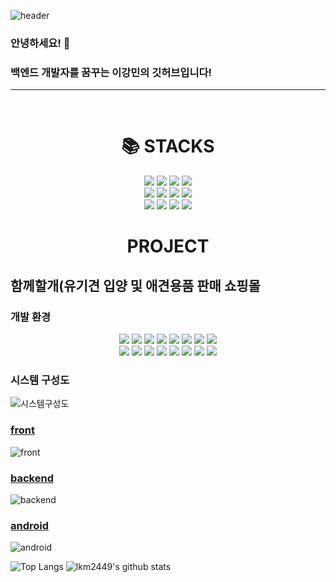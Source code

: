![header](https://capsule-render.vercel.app/api?type=waving&color=auto&height=300&section=header&text=welcome&fontSize=90&animation=fadeIn&fontAlignY=38&desc=lkm2449's%20GitHub%20Profile&descAlignY=51&descAlign=62)

### 안녕하세요! 👋
### 백엔드 개발자를 꿈꾸는 이강민의 깃허브입니다!
<hr/>

<br>
<div align=center><h1>📚 STACKS</h1></div>
<div align=center> 
  <img src="https://img.shields.io/badge/html5-E34F26?style=for-the-badge&logo=html5&logoColor=white"> 
  <img src="https://img.shields.io/badge/css-1572B6?style=for-the-badge&logo=css3&logoColor=white"> 
  <img src="https://img.shields.io/badge/javascript-F7DF1E?style=for-the-badge&logo=javascript&logoColor=black"> 
  <img src="https://img.shields.io/badge/jquery-0769AD?style=for-the-badge&logo=jquery&logoColor=white">
  <br>

  <img src="https://img.shields.io/badge/java-007396?style=for-the-badge&logo=java&logoColor=white">
  <img src="https://img.shields.io/badge/spring-6DB33F?style=for-the-badge&logo=spring&logoColor=white">
  <img src="https://img.shields.io/badge/oracle-F80000?style=for-the-badge&logo=oracle&logoColor=white"> 
  <img src="https://img.shields.io/badge/mysql-4479A1?style=for-the-badge&logo=mysql&logoColor=white"> 
  <br>

  <img src="https://img.shields.io/badge/apache tomcat-F8DC75?style=for-the-badge&logo=apachetomcat&logoColor=white">  
  <img src="https://img.shields.io/badge/github-181717?style=for-the-badge&logo=github&logoColor=white">
  <img src="https://img.shields.io/badge/gitlab-FC6D26?style=for-the-badge&logo=gitlab&logoColor=white">
  <img src="https://img.shields.io/badge/android-34A853?style=for-the-badge&logo=android&logoColor=white">
  <br>
</div>

<div align=center><h1>PROJECT</h1></div>

## 함께할개(유기견 입양 및 애견용품 판매 쇼핑몰

### 개발 환경
<div align=center> 
  <img src="https://img.shields.io/badge/html5-E34F26?style=for-the-badge&logo=html5&logoColor=white"> 
  <img src="https://img.shields.io/badge/css-1572B6?style=for-the-badge&logo=css3&logoColor=white"> 
  <img src="https://img.shields.io/badge/javascript-F7DF1E?style=for-the-badge&logo=javascript&logoColor=black"> 
  <img src="https://img.shields.io/badge/jquery-0769AD?style=for-the-badge&logo=jquery&logoColor=white">
  <img src="https://img.shields.io/badge/java-007396?style=for-the-badge&logo=java&logoColor=white">
  <img src="https://img.shields.io/badge/spring-6DB33F?style=for-the-badge&logo=spring&logoColor=white">
  <img src="https://img.shields.io/badge/eclipse-2C2255?style=for-the-badge&logo=eclipse&logoColor=white">
  <img src="https://img.shields.io/badge/oracle-F80000?style=for-the-badge&logo=oracle&logoColor=white">
  <br>

  <img src="https://img.shields.io/badge/apache tomcat-F8DC75?style=for-the-badge&logo=apachetomcat&logoColor=white">  
  <img src="https://img.shields.io/badge/gitlab-FC6D26?style=for-the-badge&logo=gitlab&logoColor=white">
  <img src="https://img.shields.io/badge/android-34A853?style=for-the-badge&logo=android&logoColor=white">
  <img src="https://img.shields.io/badge/android-3DDC84?style=for-the-badge&logo=androidstudio&logoColor=white">
  <img src="https://img.shields.io/badge/virtualbox-183A61?style=for-the-badge&logo=virtualbox&logoColor=white">
  <img src="https://img.shields.io/badge/filezilla-BF0000?style=for-the-badge&logo=filezilla&logoColor=white">
  <img src="https://img.shields.io/badge/windows-0078D4?style=for-the-badge&logo=windows&logoColor=white">
  <img src="https://img.shields.io/badge/ubuntu-E95420?style=for-the-badge&logo=ubuntu&logoColor=white">
  <br>
</div>

### 시스템 구성도
![시스템구성도](https://github.com/lkm2449/lkm2449/assets/82378924/feb0409a-3a76-424e-9a75-ca9b4eb63c37)

### <a href="https://github.com/lkm2449/kr.co.himedia.sn.ecommerce5th.mercury.front">front</a>
![front](https://github.com/lkm2449/lkm2449/assets/82378924/99f49e0a-a6fe-4e43-973e-d8cab9784422)

### <a href="https://github.com/lkm2449/kr.co.himedia.sn.ecommerce5th.mercury.backend">backend</a>
![backend](https://github.com/lkm2449/lkm2449/assets/82378924/c94b4180-1df1-4bfd-8857-08464aa6465e)

### <a href="https://github.com/lkm2449/kr.co.himedia.sn.ecommerce5th.mercury.android">android</a>
![android](https://github.com/lkm2449/lkm2449/assets/82378924/37c8f59d-833c-4df7-aa6d-8f64a900589b)



![Top Langs](https://github-readme-stats.vercel.app/api/top-langs/?username=lkm2449&layout=compact)
![lkm2449's github stats](https://github-readme-stats.vercel.app/api?username=lkm2449&show_icons=true)

